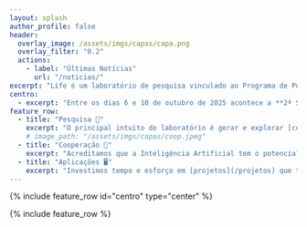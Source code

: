 ```yaml
---
layout: splash
author_profile: false
header:
  overlay_image: /assets/imgs/capas/capa.png
  overlay_filter: "0.2"
  actions:
    - label: "Últimas Notícias"
      url: "/noticias/"
excerpt: "Life é um laboratório de pesquisa vinculado ao Programa de Pós-Graduação em Informática da UFES atualmente localizado na sala 27 do prédio CT-13"
centro:   
  - excerpt: "Entre os dias 6 e 10 de outubro de 2025 acontece a **2ª Semana de Informática em Saúde** do CT. [Saiba mais sobre o evento clicando aqui](/sis)."  
feature_row:
  - title: "Pesquisa 🧠"
    excerpt: "O principal intuito do laboratório é gerar e explorar [conhecimento](/publicacoes) na área de Informática em Saúde, particularmente em tópicos que envolva o uso de inteligência artificial."
    # image_path: "/assets/imgs/capas/coop.jpeg"
  - title: "Cooperação 🤝"
    excerpt: "Acreditamos que a Inteligência Artificial tem o potencial de aprimorar e subsidiar a tomada de decisão de profissinais de saúde. Acreditamos na [cooperação](/equipe) e não na substituição."
  - title: "Aplicações 🖥️"
    excerpt: "Investimos tempo e esforço em [projetos](/projetos) que tenham retorno prático e que tenha potencial de impactar na vida das pessoas, principalmente, em nossa comunidade."
---
```


{% include feature_row id="centro" type="center" %}

{% include feature_row %}



